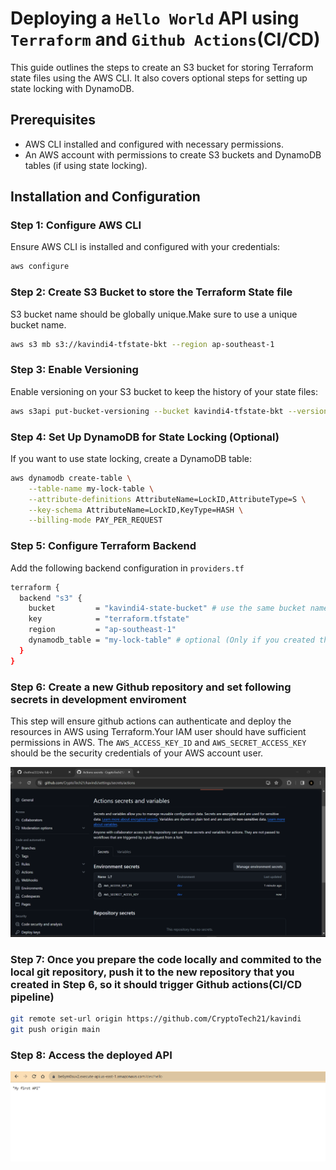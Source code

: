 # Deploying a `Hello World` API using `Terraform` and `Github Actions`(CI/CD)

This guide outlines the steps to create an S3 bucket for storing Terraform state files using the AWS CLI. It also covers optional steps for setting up state locking with DynamoDB.

## Prerequisites

- AWS CLI installed and configured with necessary permissions.
- An AWS account with permissions to create S3 buckets and DynamoDB tables (if using state locking).

## Installation and Configuration

### Step 1: Configure AWS CLI

Ensure AWS CLI is installed and configured with your credentials:

```bash
aws configure
```

### Step 2:  Create S3 Bucket to store the Terraform State file
S3 bucket name should be globally unique.Make sure to use a unique bucket name.

```bash
aws s3 mb s3://kavindi4-tfstate-bkt --region ap-southeast-1
```

### Step 3:  Enable Versioning
Enable versioning on your S3 bucket to keep the history of your state files:

```bash
aws s3api put-bucket-versioning --bucket kavindi4-tfstate-bkt --versioning-configuration Status=Enabled
```

### Step 4: Set Up DynamoDB for State Locking (Optional)
If you want to use state locking, create a DynamoDB table:

```bash
aws dynamodb create-table \
    --table-name my-lock-table \
    --attribute-definitions AttributeName=LockID,AttributeType=S \
    --key-schema AttributeName=LockID,KeyType=HASH \
    --billing-mode PAY_PER_REQUEST
```

### Step 5: Configure Terraform Backend
Add the following backend configuration in ```providers.tf```

```bash
terraform {
  backend "s3" {
    bucket         = "kavindi4-state-bucket" # use the same bucket name used in step 2
    key            = "terraform.tfstate" 
    region         = "ap-southeast-1"
    dynamodb_table = "my-lock-table" # optional (Only if you created the DynamoDB table in step 4) 
  }
}
```

### Step 6: Create a new Github repository and set following secrets in development enviroment
This step will ensure github actions can authenticate and deploy the resources in AWS using Terraform.Your IAM user should have sufficient permissions in AWS. The ```AWS_ACCESS_KEY_ID``` and ```AWS_SECRET_ACCESS_KEY``` should be the security credentials of your AWS account user.

![Alt text](image_11.png )


### Step 7: Once you prepare the code locally and commited to the local git repository, push it to the new repository that you created in Step 6, so it should trigger Github actions(CI/CD pipeline)

```bash
git remote set-url origin https://github.com/CryptoTech21/kavindi 
git push origin main
```


### Step 8: Access the deployed API



![Alt text](image-2.png)
